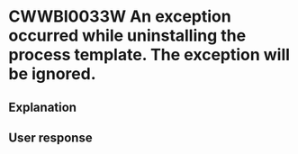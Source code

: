 # CWWBI0033W An exception occurred while uninstalling the process template. The exception will be ignored.

## Explanation

## User response